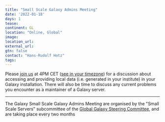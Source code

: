 ```yaml
---
title: "Small Scale Galaxy Admins Meeting"
date: '2022-01-18'
days: 1
tease: 
continent: GL
location: "Online, Global"
image: 
location_url: 
external_url:
gtn: false
contact: "Hans-Rudolf Hotz"
tags: 
---
```




Please <a href="https://fmi.zoom.us/j/96520894341?pwd=NDJWTmpzc2s2RktEbTRZVmt2aWU1Zz09">join us</a> at 4PM CET (<a href="https://www.timeanddate.com/worldclock/fixedtime.html?msg=Small+Scale+Galaxy+Admins+Meeting&iso=20220118T16&p1=1229&ah=1">see in your timezone</a>) for a discussion about accessing and providing local data (i.e. generated in your institute) in your Galaxy installation. There will also be time to discuss any current problems you encounter as a maintainer of a Galaxy server.

---

The Galaxy Small Scale Galaxy Admins Meeting are organised by the "Small Scale Servers" subcommittee of the [Global Galaxy Steering Committee](https://galaxyproject.org/community/steering/), and are taking place every two months 
